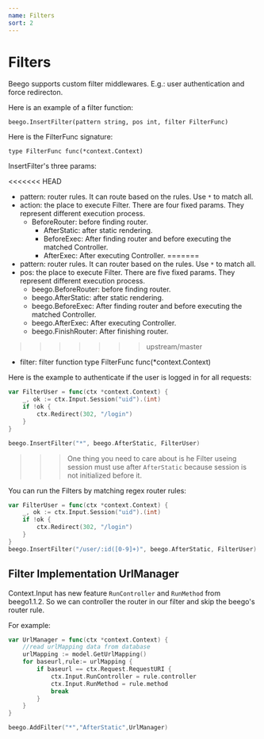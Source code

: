 ```yaml
---
name: Filters
sort: 2
---
```


# Filters

Beego supports custom filter middlewares. E.g.: user authentication and force redirecton.

Here is an example of a filter function:

	beego.InsertFilter(pattern string, pos int, filter FilterFunc)
	
Here is the FilterFunc signature:

	type FilterFunc func(*context.Context)

InsertFilter's three params:

<<<<<<< HEAD
- pattern: router rules. It can route based on the rules. Use `*` to match all.
- action: the place to execute Filter. There are four fixed params. They represent different execution process.
  - BeforeRouter: before finding router.
	- AfterStatic: after static rendering.
	- BeforeExec: After finding router and before executing the matched Controller.
	- AfterExec: After executing Controller.
=======
- pattern: router rules. It can router based on the rules. Use `*` to match all.
- pos: the place to execute Filter. There are five fixed params. They represent different execution process.
 	- beego.BeforeRouter: before finding router.
	- beego.AfterStatic: after static rendering.
	- beego.BeforeExec: After finding router and before executing the matched Controller.
	- beego.AfterExec: After executing Controller.
	- beego.FinishRouter: After finishing router.
>>>>>>> upstream/master
- filter: filter function type FilterFunc func(*context.Context)


Here is the example to authenticate if the user is logged in for all requests:

```go
var FilterUser = func(ctx *context.Context) {
    _, ok := ctx.Input.Session("uid").(int)
    if !ok {
        ctx.Redirect(302, "/login")
    }
}

beego.InsertFilter("*", beego.AfterStatic, FilterUser)
```

>>>One thing you need to care about is he Filter useing session must use after `AfterStatic` because session is not initialized before it.


You can run the Filters by matching regex router rules:

```go
var FilterUser = func(ctx *context.Context) {
    _, ok := ctx.Input.Session("uid").(int)
    if !ok {
        ctx.Redirect(302, "/login")
    }
}
beego.InsertFilter("/user/:id([0-9]+)", beego.AfterStatic, FilterUser)
```
## Filter Implementation UrlManager
Context.Input has new feature `RunController` and `RunMethod` from beego1.1.2. So we can controller the router in our filter and skip the beego's router rule.

For example:

```go
var UrlManager = func(ctx *context.Context) {
    //read urlMapping data from database
	urlMapping := model.GetUrlMapping()
	for baseurl,rule:= urlMapping {
		if baseurl == ctx.Request.RequestURI {
			ctx.Input.RunController = rule.controller
			ctx.Input.RunMethod = rule.method		
			break				
		}
	}
}

beego.AddFilter("*","AfterStatic",UrlManager)
```
